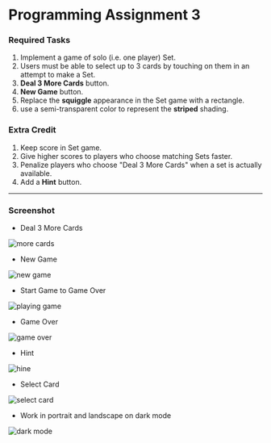 # Programming Assignment 3

### Required Tasks
1. Implement a game of solo (i.e. one player) Set.
2. Users must be able to select up to 3 cards by touching on them in an attempt to make
a Set.
3. **Deal 3 More Cards** button.
4. **New Game** button.
5. Replace the **squiggle** appearance in the Set
game with a rectangle.
6. use a semi-transparent color to represent
the **striped** shading.

### Extra Credit
1. Keep score in Set game.
2. Give higher scores to players who choose matching Sets faster.
3. Penalize players who choose "Deal 3 More Cards" when a set is actually available.
4. Add a **Hint** button.
---
### Screenshot
- Deal 3 More Cards

![more cards](pa3_deal_3_more_cards.gif)
- New Game

![new game](pa3_new_game.gif) 
- Start Game to Game Over

![playing game](pa3_palying_game.gif) 
- Game Over

![game over](pa3_game_over.png) 
- Hint

![hine](pa3_hint.png) 
- Select Card

![select card](pa3_selected_card.png)

- Work in portrait and landscape on dark mode

![dark mode](pa3_dark_mode.gif)